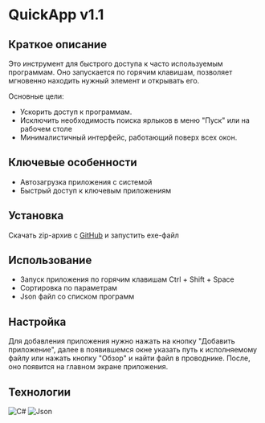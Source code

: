 # QuickApp v1.1
## Краткое описание
Это инструмент для быстрого доступа к часто используемым программам. Оно запускается по горячим клавишам, позволяет мгновенно находить нужный элемент и открывать его.

Основные цели:
- Ускорить доступ к программам.
- Исключить необходимость поиска ярлыков в меню "Пуск" или на рабочем столе
- Минималистичный интерфейс, работающий поверх всех окон.

## Ключевые особенности
- Автозагрузка приложения с системой
- Быстрый доступ к ключевым приложениям

## Установка
Скачать zip-архив с [GitHub](https://github.com/Light-Sauce-Tech/QuickApp/releases/tag/v1.1) и запустить exe-файл

## Использование
- Запуск приложения по горячим клавишам Ctrl + Shift + Space
- Сортировка по параметрам
- Json файл со списком программ

## Настройка
Для добавления приложения нужно нажать на кнопку "Добавить приложение", далее в появившемся окне указать путь к исполняемому файлу или нажать кнопку "Обзор" и найти файл в проводнике. После, оно появится на главном экране приложения.

## Технологии
![C#](https://img.shields.io/badge/C%23-239120?style=for-the-badge&logo=c-sharp&logoColor=white&color=380097)
![Json](https://img.shields.io/badge/Json-grey?style=for-the-badge&logo=json&logoColor=white&color=434750)
